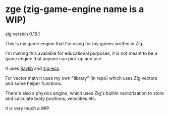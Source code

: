 # zge (zig-game-engine name is a WIP)

zig version 0.15.1

This is my game engine that I'm using for my games written in Zig.

I'm making this available for educational purposes, it is not meant to be a game engine that anyone can pick up and use.

It uses [Raylib](https://github.com/raysan5/raylib) and [zig-ecs](https://github.com/prime31/zig-ecs).

For vector math it uses my own "library" (in repo) which uses Zig vectors and some helper functions.

There's also a physics engine, which uses Zig's builtin vectorization to store and calculate body positions, velocities etc.

It is very much a WIP.
